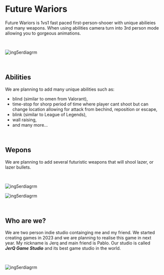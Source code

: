 # Future Wariors
 Future Wariors is 1vs1 fast paced first-person-shooer with unique abilieies and many weapons. When using abilities camera turn into 3rd person mode allowing you to gorgeous animations. 

<br>

![ing5erdiagrm](https://i.imgur.com/qDHDQHc.png)

<br>

## Abilities
 We are planning to add many unique abilities such as:
  - blind (similar to omen from Valorant), <br>
  - time-stop for shorp period of time where player cant shoot but can change location allowing for attack from bechind, reposition or escape, <br>
  - blink (similar to League of Legends), <br>
  - wall raising, <br>
  - and many more...

<br>

## Wepons
 We are planning to add several futuristic weapons that will shool lazer, or lazer bullets.

 <br>

![ing5erdiagrm](https://i.imgur.com/3qbzDHr.png)

![ing5erdiagrm](https://i.imgur.com/KD2glYa.jpg)

<br>

## Who are we?
We are two person indie studio containging me and my friend. We started creating games in 2023 and we are planning to realise this game in next year. My nickname is Jerq and main friend is Pablo. Our studio is called ***JerQ Game Studio*** and its best game studio in the world.

<br>

![ing5erdiagrm](https://i.imgur.com/2BP0M9B.png)

<br>

